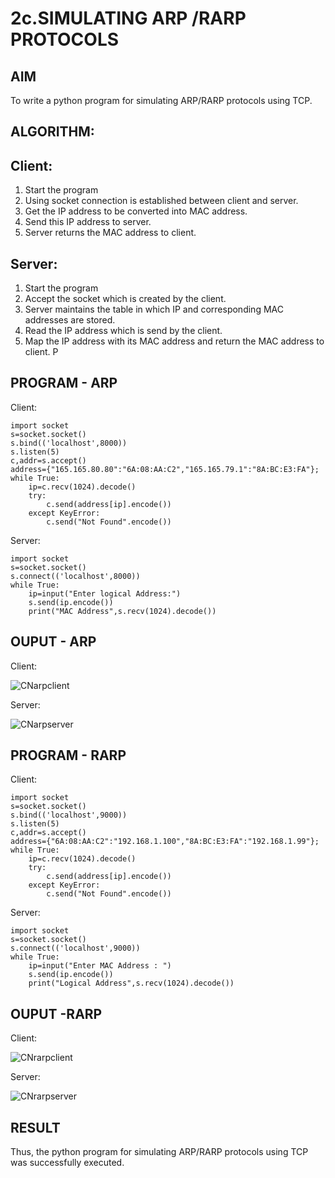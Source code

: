 # 2c.SIMULATING ARP /RARP PROTOCOLS
## AIM
To write a python program for simulating ARP/RARP protocols using TCP.
## ALGORITHM:
## Client:
1. Start the program
2. Using socket connection is established between client and server.
3. Get the IP address to be converted into MAC address.
4. Send this IP address to server.
5. Server returns the MAC address to client.
## Server:
1. Start the program
2. Accept the socket which is created by the client.
3. Server maintains the table in which IP and corresponding MAC addresses are
stored.
4. Read the IP address which is send by the client.
5. Map the IP address with its MAC address and return the MAC address to client.
P
## PROGRAM - ARP
Client:
```
import socket
s=socket.socket()
s.bind(('localhost',8000))
s.listen(5)
c,addr=s.accept()
address={"165.165.80.80":"6A:08:AA:C2","165.165.79.1":"8A:BC:E3:FA"};
while True:
    ip=c.recv(1024).decode()
    try:
        c.send(address[ip].encode())
    except KeyError:
        c.send("Not Found".encode())
```
Server:
```
import socket
s=socket.socket()
s.connect(('localhost',8000))
while True:
    ip=input("Enter logical Address:")
    s.send(ip.encode())
    print("MAC Address",s.recv(1024).decode())
```
## OUPUT - ARP
Client:

![CNarpclient](https://github.com/user-attachments/assets/66cc0238-7877-4291-b0c8-f004a6e92916)

Server:

![CNarpserver](https://github.com/user-attachments/assets/e208a529-37e9-4cc6-a404-b8fc151b2d8b)

## PROGRAM - RARP
Client:
```
import socket
s=socket.socket()
s.bind(('localhost',9000))
s.listen(5)
c,addr=s.accept()
address={"6A:08:AA:C2":"192.168.1.100","8A:BC:E3:FA":"192.168.1.99"};
while True:
    ip=c.recv(1024).decode()
    try:
        c.send(address[ip].encode())
    except KeyError:
        c.send("Not Found".encode())
```
Server:
```
import socket
s=socket.socket()
s.connect(('localhost',9000))
while True:
    ip=input("Enter MAC Address : ")
    s.send(ip.encode())
    print("Logical Address",s.recv(1024).decode())
```
## OUPUT -RARP
Client:

![CNrarpclient](https://github.com/user-attachments/assets/2d26d807-939f-42c3-bc79-cb14f1d739fb)

Server:

![CNrarpserver](https://github.com/user-attachments/assets/83de4b12-998a-4d6a-8ddc-4566fde34e8f)

## RESULT
Thus, the python program for simulating ARP/RARP protocols using TCP was successfully 
executed.
